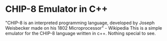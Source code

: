 # CHIP-8 Emulator in C++
"CHIP-8 is an interpreted programming language, developed by Joseph Weisbecker made on his 1802 Microprocessor" - Wikipedia 
This is a simple emulator for the CHIP-8 language written in c++. Nothing special to see.
